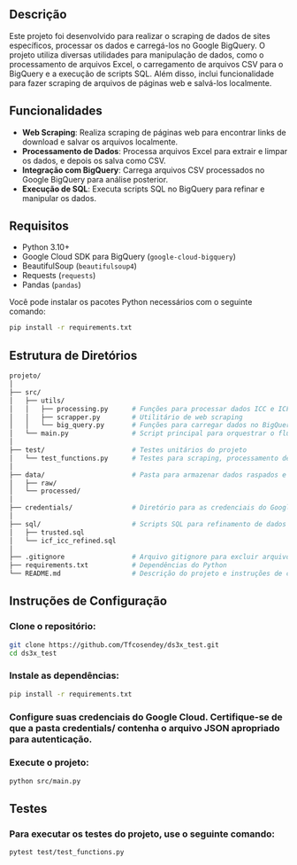 ## Descrição

Este projeto foi desenvolvido para realizar o scraping de dados de sites específicos, processar os dados e carregá-los no Google BigQuery. O projeto utiliza diversas utilidades para manipulação de dados, como o processamento de arquivos Excel, o carregamento de arquivos CSV para o BigQuery e a execução de scripts SQL. Além disso, inclui funcionalidade para fazer scraping de arquivos de páginas web e salvá-los localmente.

## Funcionalidades

- **Web Scraping**: Realiza scraping de páginas web para encontrar links de download e salvar os arquivos localmente.
- **Processamento de Dados**: Processa arquivos Excel para extrair e limpar os dados, e depois os salva como CSV.
- **Integração com BigQuery**: Carrega arquivos CSV processados no Google BigQuery para análise posterior.
- **Execução de SQL**: Executa scripts SQL no BigQuery para refinar e manipular os dados.

## Requisitos

- Python 3.10+
- Google Cloud SDK para BigQuery (`google-cloud-bigquery`)
- BeautifulSoup (`beautifulsoup4`)
- Requests (`requests`)
- Pandas (`pandas`)

Você pode instalar os pacotes Python necessários com o seguinte comando:

```bash
pip install -r requirements.txt
```

## Estrutura de Diretórios

```bash
projeto/
│
├── src/
│   ├── utils/
│   │   ├── processing.py      # Funções para processar dados ICC e ICF
│   │   ├── scrapper.py        # Utilitário de web scraping
│   │   └── big_query.py       # Funções para carregar dados no BigQuery
│   └── main.py                # Script principal para orquestrar o fluxo de trabalho
│
├── test/                      # Testes unitários do projeto
│   └── test_functions.py      # Testes para scraping, processamento de dados e funções do BigQuery
│
├── data/                      # Pasta para armazenar dados raspados e arquivos processados
│   ├── raw/
│   └── processed/
│
├── credentials/               # Diretório para as credenciais do Google Cloud (deve ser excluído do Git)
│
├── sql/                       # Scripts SQL para refinamento de dados
│   ├── trusted.sql
│   └── icf_icc_refined.sql
│
├── .gitignore                 # Arquivo gitignore para excluir arquivos desnecessários
├── requirements.txt           # Dependências do Python
└── README.md                  # Descrição do projeto e instruções de configuração
```

## Instruções de Configuração
### Clone o repositório:

```bash
git clone https://github.com/Tfcosendey/ds3x_test.git
cd ds3x_test
```
### Instale as dependências:
```bash
pip install -r requirements.txt
```

### Configure suas credenciais do Google Cloud. Certifique-se de que a pasta credentials/ contenha o arquivo JSON apropriado para autenticação.

### Execute o projeto:
```bash
python src/main.py
```

## Testes
### Para executar os testes do projeto, use o seguinte comando:
```bash
pytest test/test_functions.py
```
